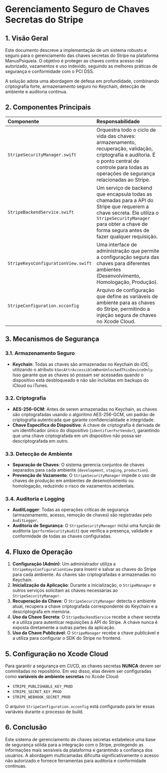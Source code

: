 # Gerenciamento Seguro de Chaves Secretas do Stripe

## 1. Visão Geral

Este documento descreve a implementação de um sistema robusto e seguro para o gerenciamento das chaves secretas do Stripe na plataforma ManusPsiqueia. O objetivo é proteger as chaves contra acesso não autorizado, vazamentos e uso indevido, seguindo as melhores práticas de segurança e conformidade com o PCI DSS.

A solução adota uma abordagem de defesa em profundidade, combinando criptografia forte, armazenamento seguro no Keychain, detecção de ambiente e auditoria contínua.

## 2. Componentes Principais

| Componente | Responsabilidade |
| :--- | :--- |
| `StripeSecurityManager.swift` | Orquestra todo o ciclo de vida das chaves: armazenamento, recuperação, validação, criptografia e auditoria. É o ponto central de controle para todas as operações de segurança relacionadas ao Stripe. |
| `StripeBackendService.swift` | Um serviço de backend que encapsula todas as chamadas para a API do Stripe que requerem a chave secreta. Ele utiliza o `StripeSecurityManager` para obter a chave de forma segura antes de fazer qualquer requisição. |
| `StripeKeysConfigurationView.swift` | Uma interface de administração que permite a configuração segura das chaves para diferentes ambientes (Desenvolvimento, Homologação, Produção). |
| `StripeConfiguration.xcconfig` | Arquivo de configuração que define as variáveis de ambiente para as chaves do Stripe, permitindo a injeção segura de chaves no Xcode Cloud. |

## 3. Mecanismos de Segurança

### 3.1. Armazenamento Seguro

- **Keychain**: Todas as chaves são armazenadas no Keychain do iOS, utilizando o atributo `kSecAttrAccessibleWhenUnlockedThisDeviceOnly`. Isso garante que as chaves só possam ser acessadas quando o dispositivo está desbloqueado e não são incluídas em backups do iCloud ou iTunes.

### 3.2. Criptografia

- **AES-256-GCM**: Antes de serem armazenadas no Keychain, as chaves são criptografadas usando o algoritmo AES-256-GCM, um padrão de criptografia autenticada que garante confidencialidade e integridade.
- **Chave Específica do Dispositivo**: A chave de criptografia é derivada de um identificador único do dispositivo (`identifierForVendor`), garantindo que uma chave criptografada em um dispositivo não possa ser descriptografada em outro.

### 3.3. Detecção de Ambiente

- **Separação de Chaves**: O sistema gerencia conjuntos de chaves separados para cada ambiente (`development`, `staging`, `production`).
- **Prevenção de Vazamento**: O `StripeSecurityManager` impede o uso de chaves de produção em ambientes de desenvolvimento ou homologação, reduzindo o risco de vazamentos acidentais.

### 3.4. Auditoria e Logging

- **AuditLogger**: Todas as operações críticas de segurança (armazenamento, acesso, remoção de chaves) são registradas pelo `AuditLogger`.
- **Auditoria de Segurança**: O `StripeSecurityManager` inclui uma função de auditoria (`performSecurityAudit`) que verifica a presença, validade e conformidade de todas as chaves configuradas.

## 4. Fluxo de Operação

1.  **Configuração (Admin)**: Um administrador utiliza a `StripeKeysConfigurationView` para inserir e salvar as chaves do Stripe para cada ambiente. As chaves são criptografadas e armazenadas no Keychain.
2.  **Inicialização da Aplicação**: Durante a inicialização, o `StripeManager` e outros serviços solicitam as chaves necessárias ao `StripeSecurityManager`.
3.  **Recuperação da Chave**: O `StripeSecurityManager` detecta o ambiente atual, recupera a chave criptografada correspondente do Keychain e a descriptografa em memória.
4.  **Uso da Chave Secreta**: O `StripeBackendService` recebe a chave secreta e a utiliza para autenticar requisições à API do Stripe. A chave nunca é exposta diretamente a outras partes da aplicação.
5.  **Uso da Chave Publicável**: O `StripeManager` recebe a chave publicável e a utiliza para configurar o SDK do Stripe no frontend.

## 5. Configuração no Xcode Cloud

Para garantir a segurança em CI/CD, as chaves secretas **NUNCA** devem ser commitadas no repositório. Em vez disso, elas devem ser configuradas como **variáveis de ambiente secretas** no Xcode Cloud:

- `STRIPE_PUBLISHABLE_KEY_PROD`
- `STRIPE_SECRET_KEY_PROD`
- `STRIPE_WEBHOOK_SECRET_PROD`

O arquivo `StripeConfiguration.xcconfig` está configurado para ler essas variáveis durante o processo de build.

## 6. Conclusão

Este sistema de gerenciamento de chaves secretas estabelece uma base de segurança sólida para a integração com o Stripe, protegendo as informações mais sensíveis da plataforma e garantindo a confiança dos usuários. A abordagem multicamadas dificulta significativamente o acesso não autorizado e fornece ferramentas para auditoria e conformidade contínuas.
